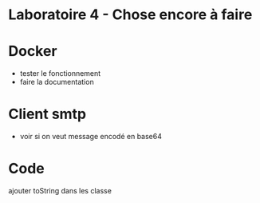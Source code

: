 # Laboratoire 4 - Chose encore à faire

# Docker
- tester le fonctionnement
- faire la documentation

# Client smtp
- voir si on veut message encodé en base64

# Code
ajouter toString dans les classe
